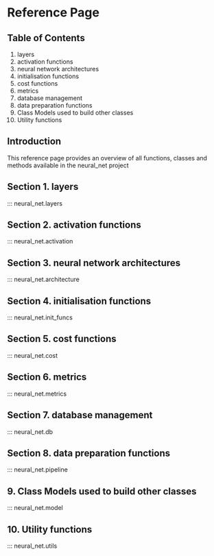 # Reference Page

## Table of Contents
1. layers
2. activation functions
3. neural network architectures
4. initialisation functions
5. cost functions
6. metrics
7. database management
8. data preparation functions
9. Class Models used to build other classes
10. Utility functions


## Introduction
This reference page provides an overview of all functions, classes and methods available in the neural_net project

## Section 1. layers
::: neural_net.layers

## Section 2. activation functions
::: neural_net.activation

## Section 3. neural network architectures
::: neural_net.architecture

## Section 4. initialisation functions
::: neural_net.init_funcs

## Section 5. cost functions
::: neural_net.cost

## Section 6. metrics
::: neural_net.metrics

## Section 7. database management
::: neural_net.db

## Section 8. data preparation functions
::: neural_net.pipeline

## 9. Class Models used to build other classes
::: neural_net.model

## 10. Utility functions
::: neural_net.utils